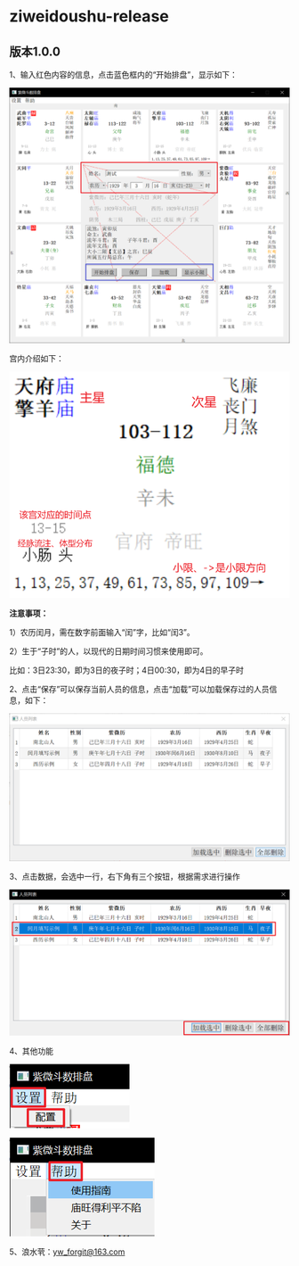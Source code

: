 # ziweidoushu-release

## 版本1.0.0

1、输入红色内容的信息，点击蓝色框内的“开始排盘”，显示如下：

![image-20230401175405138](./README.assets/image-20230401175405138.png)

宫内介绍如下：

![image-20230401180340640](README.assets/image-20230401180340640.png)

**注意事项：**

1）农历闰月，需在数字前面输入“闰”字，比如“闰3”。

2）生于“子时”的人，以现代的日期时间习惯来使用即可。

比如：3日23:30，即为3日的夜子时；4日00:30，即为4日的早子时



2、点击“保存”可以保存当前人员的信息，点击“加载”可以加载保存过的人员信息，如下：

![image-20230401175623407](README.assets/image-20230401175623407.png)



3、点击数据，会选中一行，右下角有三个按钮，根据需求进行操作

![image-20230401175812881](README.assets/image-20230401175812881.png)



4、其他功能

![image-20230401180534450](README.assets/image-20230401180534450.png)

![image-20230401180610049](README.assets/image-20230401180610049.png)



5、浪水茕：yw_forgit@163.com